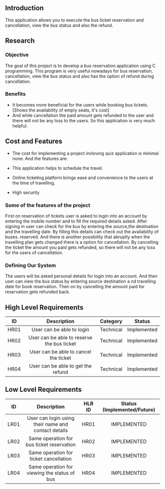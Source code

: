 ## Introduction

 This application allows you to execute the bus ticket reservation and cancellation, view the bus status and also the refund. 

## Research 

### Objective 

The goal of this project is to develop a bus reservation application using C programming. This program is very useful nowadays for bus reservation, cancellation, view the bus status and also has the option of refund during cancellation. 

### Benefits 

* It becomes more beneficial for the users while booking bus tickets. [Shows the availability of empty seats, it's cost]
* And while cancellation the paid amount gets refunded to the user and there will not be any loss to the users. So this application is very much helpful.

## Cost and Features 

* The cost for implementing a project invloving quiz application is minimal none. And the features are: 

* This application helps to schedule the travel. 
* Online ticketing platform brings ease and convenience to the users at the time of travelling. 
* High security 

### Some of the features of the project 

First on reservation of tickets user is asked to login into an account by entering the mobile number and to fill the required details asked. After signing in user can check for the bus by entering the source,the destination and the travelling date. By filling this details can check out the availability of buses.  reserved. And there is another possibility that abruptly when the travelling plan gets changed there is a option for cancellation. By cancelling the ticket the amount you paid gets refunded, so there will not be any loss for the users of cancellation.

### Defining Our System 

 The users will be asked personal details for login into an account. And then user can view the bus status by entering source destination a nd travelling date for book reservation. Then on by cancelling the amount paid for reservation gets refunded back.

## High Level Requirements
| ID | Description | Category |	Status |
|:-: |:-----------:|:--------:|:------:|
| HR01 | User can be able to login | Technical | Implemented |
| HR02 | User can be able to reserve the bus ticket| Technical | Implemented |
| HR03 | User can be able to cancel the ticket | Technical | Implemented |
| HR04 | User can be able to get the refund | Technical | Implemented |


## Low Level Requirements
| ID | Description | HLR ID | Status (Implemented/Future) |
|:-:|:-----------:|:------:|:---------------------------:|
| LR01 | User can login using their name and contact details| HR01 | IMPLEMENTED |
| LR02 | Same operation for bus ticket reservation | HR02 | IMPLEMENTED |
| LR03 | Same operation for ticket cancellation| HR03 | IMPLEMENTED |
| LR04 | Same operation for viewing the status of bus | HR04 | IMPLEMENTED |

